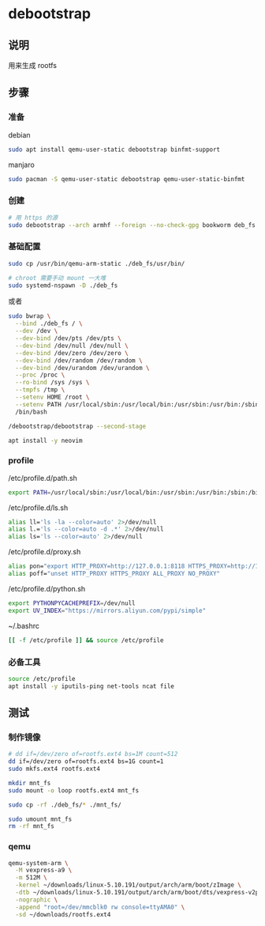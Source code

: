 # debootstrap

## 说明

用来生成 rootfs

## 步骤

### 准备

debian

```sh
sudo apt install qemu-user-static debootstrap binfmt-support
```

manjaro

```sh
sudo pacman -S qemu-user-static debootstrap qemu-user-static-binfmt
```

### 创建

```sh
# 用 https 的源
sudo debootstrap --arch armhf --foreign --no-check-gpg bookworm deb_fs https://mirrors.ustc.edu.cn/debian
```

### 基础配置

```sh
sudo cp /usr/bin/qemu-arm-static ./deb_fs/usr/bin/

# chroot 需要手动 mount 一大堆
sudo systemd-nspawn -D ./deb_fs
```

或者

```sh
sudo bwrap \
  --bind ./deb_fs / \
  --dev /dev \
  --dev-bind /dev/pts /dev/pts \
  --dev-bind /dev/null /dev/null \
  --dev-bind /dev/zero /dev/zero \
  --dev-bind /dev/random /dev/random \
  --dev-bind /dev/urandom /dev/urandom \
  --proc /proc \
  --ro-bind /sys /sys \
  --tmpfs /tmp \
  --setenv HOME /root \
  --setenv PATH /usr/local/sbin:/usr/local/bin:/usr/sbin:/usr/bin:/sbin:/bin \
  /bin/bash
```

```sh
/debootstrap/debootstrap --second-stage
```

```sh
apt install -y neovim
```

### profile

/etc/profile.d/path.sh

```sh
export PATH=/usr/local/sbin:/usr/local/bin:/usr/sbin:/usr/bin:/sbin:/bin
```

/etc/profile.d/ls.sh

```sh
alias ll='ls -la --color=auto' 2>/dev/null
alias l.='ls --color=auto -d .*' 2>/dev/null
alias ls='ls --color=auto' 2>/dev/null
```

/etc/profile.d/proxy.sh

```sh
alias pon="export HTTP_PROXY=http://127.0.0.1:8118 HTTPS_PROXY=http://127.0.0.1:8118 ALL_PROXY=socks5://127.0.0.1:1080 NO_PROXY=localhost,127.0.0.1,10.0.2.1"
alias poff="unset HTTP_PROXY HTTPS_PROXY ALL_PROXY NO_PROXY"
```

/etc/profile.d/python.sh

```sh
export PYTHONPYCACHEPREFIX=/dev/null
export UV_INDEX="https://mirrors.aliyun.com/pypi/simple"
```

~/.bashrc

```sh
[[ -f /etc/profile ]] && source /etc/profile
```

### 必备工具

```sh
source /etc/profile
apt install -y iputils-ping net-tools ncat file
```

## 测试

### 制作镜像

```sh
# dd if=/dev/zero of=rootfs.ext4 bs=1M count=512
dd if=/dev/zero of=rootfs.ext4 bs=1G count=1
sudo mkfs.ext4 rootfs.ext4

mkdir mnt_fs
sudo mount -o loop rootfs.ext4 mnt_fs

sudo cp -rf ./deb_fs/* ./mnt_fs/

sudo umount mnt_fs
rm -rf mnt_fs
```

### qemu

```sh
qemu-system-arm \
  -M vexpress-a9 \
  -m 512M \
  -kernel ~/downloads/linux-5.10.191/output/arch/arm/boot/zImage \
  -dtb ~/downloads/linux-5.10.191/output/arch/arm/boot/dts/vexpress-v2p-ca9.dtb \
  -nographic \
  -append "root=/dev/mmcblk0 rw console=ttyAMA0" \
  -sd ~/downloads/rootfs.ext4
```
